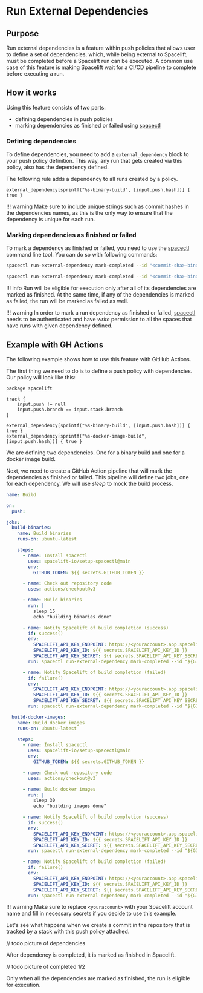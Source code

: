 # Run External Dependencies

## Purpose

Run external dependencies is a feature within push policies that allows user to define a set of dependencies, which, while being external to Spacelift, must be completed before a Spacelift run can be executed.
A common use case of this feature is making Spacelift wait for a CI/CD pipeline to complete before executing a run.

## How it works

Using this feature consists of two parts:
- defining dependencies in push policies
- marking dependencies as finished or failed using [spacectl](https://github.com/spacelift-io/spacectl)

### Defining dependencies

To define dependencies, you need to add a `external_dependency` block to your push policy definition.
This way, any run that gets created via this policy, also has the dependency defined.

The following rule adds a dependency to all runs created by a policy.

```rego
external_dependency[sprintf("%s-binary-build", [input.push.hash])] { true }
```

!!! warning
    Make sure to include unique strings such as commit hashes in the dependencies names, as this is the only way to ensure that the dependency is unique for each run.


### Marking dependencies as finished or failed

To mark a dependency as finished or failed, you need to use the [spacectl](https://github.com/spacelift-io/spacectl) command line tool.
You can do so with following commands:

```bash
spacectl run-external-dependency mark-completed --id "<commit-sha>-binary-build" --status finished

spacectl run-external-dependency mark-completed --id "<commit-sha>-binary-build" --status failed
```

!!! info
    Run will be eligible for execution only after all of its dependencies are marked as finished.
    At the same time, if any of the dependencies is marked as failed, the run will be marked as failed as well.

!!! warning
    In order to mark a run dependency as finished or failed, [spacectl](https://github.com/spacelift-io/spacectl) needs to be authenticated and have *write* permission to all the spaces that have runs with given dependency defined.

## Example with GH Actions

The following example shows how to use this feature with GitHub Actions.

The first thing we need to do is to define a push policy with dependencies.
Our policy will look like this:

```rego
package spacelift

track {
    input.push != null
    input.push.branch == input.stack.branch
}

external_dependency[sprintf("%s-binary-build", [input.push.hash])] { true }
external_dependency[sprintf("%s-docker-image-build", [input.push.hash])] { true }
```

We are defining two dependencies. One for a binary build and one for a docker image build.

Next, we need to create a GitHub Action pipeline that will mark the dependencies as finished or failed.
This pipeline will define two jobs, one for each dependency. We will use *sleep* to mock the build process.

```yaml
name: Build

on:
  push:

jobs:
  build-binaries:
    name: Build binaries
    runs-on: ubuntu-latest

    steps:
      - name: Install spacectl
        uses: spacelift-io/setup-spacectl@main
        env:
          GITHUB_TOKEN: ${{ secrets.GITHUB_TOKEN }}

      - name: Check out repository code
        uses: actions/checkout@v3

      - name: Build binaries
        run: |
          sleep 15
          echo "building binaries done"

      - name: Notify Spacelift of build completion (success)
        if: success()
        env:
          SPACELIFT_API_KEY_ENDPOINT: https://<youraccount>.app.spacelift.io
          SPACELIFT_API_KEY_ID: ${{ secrets.SPACELIFT_API_KEY_ID }}
          SPACELIFT_API_KEY_SECRET: ${{ secrets.SPACELIFT_API_KEY_SECRET }}
        run: spacectl run-external-dependency mark-completed --id "${GITHUB_SHA}-binary-build" --status finished

      - name: Notify Spacelift of build completion (failed)
        if: failure()
        env:
          SPACELIFT_API_KEY_ENDPOINT: https://<youraccount>.app.spacelift.io
          SPACELIFT_API_KEY_ID: ${{ secrets.SPACELIFT_API_KEY_ID }}
          SPACELIFT_API_KEY_SECRET: ${{ secrets.SPACELIFT_API_KEY_SECRET }}
        run: spacectl run-external-dependency mark-completed --id "${GITHUB_SHA}-binary-build" --status failed

  build-docker-images:
    name: Build docker images
    runs-on: ubuntu-latest

    steps:
      - name: Install spacectl
        uses: spacelift-io/setup-spacectl@main
        env:
          GITHUB_TOKEN: ${{ secrets.GITHUB_TOKEN }}

      - name: Check out repository code
        uses: actions/checkout@v3

      - name: Build docker images
        run: |
          sleep 30
          echo "building images done"

      - name: Notify Spacelift of build completion (success)
        if: success()
        env:
          SPACELIFT_API_KEY_ENDPOINT: https://<youraccount>.app.spacelift.io
          SPACELIFT_API_KEY_ID: ${{ secrets.SPACELIFT_API_KEY_ID }}
          SPACELIFT_API_KEY_SECRET: ${{ secrets.SPACELIFT_API_KEY_SECRET }}
        run: spacectl run-external-dependency mark-completed --id "${GITHUB_SHA}-docker-image-build" --status finished

      - name: Notify Spacelift of build completion (failed)
        if: failure()
        env:
          SPACELIFT_API_KEY_ENDPOINT: https://<youraccount>.app.spacelift.io
          SPACELIFT_API_KEY_ID: ${{ secrets.SPACELIFT_API_KEY_ID }}
          SPACELIFT_API_KEY_SECRET: ${{ secrets.SPACELIFT_API_KEY_SECRET }}
        run: spacectl run-external-dependency mark-completed --id "${GITHUB_SHA}-docker-image-build" --status failed
```

!!! warning
    Make sure to replace `<youraccount>` with your Spacelift account name and fill in necessary secrets if you decide to use this example.

Let's see what happens when we create a commit in the repository that is tracked by a stack with this push policy attached.

// todo picture of dependencies

After dependency is completed, it is marked as finished in Spacelift.

// todo picture of completed 1/2

Only when all the dependencies are marked as finished, the run is eligible for execution.




